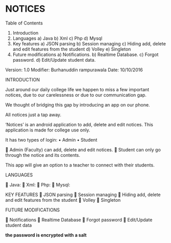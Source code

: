 # NOTICES
Table of Contents
1.	Introduction
2.	Languages 
   a)	Java
   b)	Xml
   c)	Php
   d)	Mysql
3.	Key features
   a)	JSON parsing
   b)	Session managing
   c)	Hiding add, delete and edit features from the student
   d)	Volley
   e)	Singleton
4.	Future modifications
   a)	Notifications.
   b)	Realtime Database.
   c)	Forgot password.
   d)	Edit/Update student data. 






Version: 1.0
Modifier: Burhanuddin rampurawala
Date: 10/10/2016















INTRODUCTION


  Just around our daily college life we happen to miss a few important notices, due to our carelessness or due to our communication gap.

  We thought of bridging this gap by introducing an app
  on our phone.

  All notices just a tap away.









  ‘Notices’ is an android application to add, delete and edit notices. This application is made for college use
  only.


It has two types of login:
  •	Admin
  •	Student

  	Admin (Faculty) can add, delete and edit notices.
  	Student can only go through the notice and its contents.

This app will give an option to a teacher to connect with their students.
 
LANGUAGES

   	Java:
   	Xml:
   	Php:
   	Mysql:

KEY FEATURES
   	JSON parsing
   	Session managing
   	Hiding add, delete and edit features from the student
   	Volley
   	Singleton

FUTURE MODIFICATIONS

   	Notifications
   	Realtime Database
   	Forgot password
   	Edit/Update student data

**the password is encrypted with a salt**
